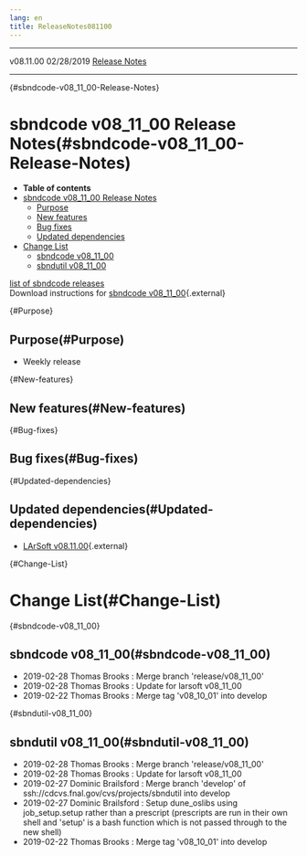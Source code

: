 ```yaml
---
lang: en
title: ReleaseNotes081100
---
```


  ----------- ------------ -- -- ------------------------------------------------------
  v08.11.00   02/28/2019         [Release Notes](ReleaseNotes081100.html)
  ----------- ------------ -- -- ------------------------------------------------------

{#sbndcode-v08_11_00-Release-Notes}

sbndcode v08\_11\_00 Release Notes(#sbndcode-v08_11_00-Release-Notes)
======================================================================================

-   **Table of contents**
-   [sbndcode v08\_11\_00 Release
    Notes](#sbndcode-v08_11_00-Release-Notes)
    -   [Purpose](#Purpose)
    -   [New features](#New-features)
    -   [Bug fixes](#Bug-fixes)
    -   [Updated dependencies](#Updated-dependencies)
-   [Change List](#Change-List)
    -   [sbndcode v08\_11\_00](#sbndcode-v08_11_00)
    -   [sbndutil v08\_11\_00](#sbndutil-v08_11_00)

[list of sbndcode
releases](List_of_SBND_code_releases.html)\
Download instructions for [sbndcode
v08\_11\_00](http://scisoft.fnal.gov/scisoft/bundles/sbnd/v08_11_00/sbndcode-v08_11_00.html){.external}

{#Purpose}

Purpose(#Purpose)
----------------------------------

-   Weekly release

{#New-features}

New features(#New-features)
--------------------------------------------

{#Bug-fixes}

Bug fixes(#Bug-fixes)
--------------------------------------

{#Updated-dependencies}

Updated dependencies(#Updated-dependencies)
------------------------------------------------------------

-   [LArSoft
    v08.11.00](https://cdcvs.fnal.gov/redmine/projects/larsoft/wiki/ReleaseNotes081100){.external}

{#Change-List}

Change List(#Change-List)
==========================================

{#sbndcode-v08_11_00}

sbndcode v08\_11\_00(#sbndcode-v08_11_00)
----------------------------------------------------------

-   2019-02-28 Thomas Brooks : Merge branch \'release/v08\_11\_00\'
-   2019-02-28 Thomas Brooks : Update for larsoft v08\_11\_00
-   2019-02-22 Thomas Brooks : Merge tag \'v08\_10\_01\' into develop

{#sbndutil-v08_11_00}

sbndutil v08\_11\_00(#sbndutil-v08_11_00)
----------------------------------------------------------

-   2019-02-28 Thomas Brooks : Merge branch \'release/v08\_11\_00\'
-   2019-02-28 Thomas Brooks : Update for larsoft v08\_11\_00
-   2019-02-27 Dominic Brailsford : Merge branch \'develop\' of
    ssh://cdcvs.fnal.gov/cvs/projects/sbndutil into develop
-   2019-02-27 Dominic Brailsford : Setup dune\_oslibs using
    job\_setup.setup rather than a prescript (prescripts are run in
    their own shell and \'setup\' is a bash function which is not passed
    through to the new shell)
-   2019-02-22 Thomas Brooks : Merge tag \'v08\_10\_01\' into develop
